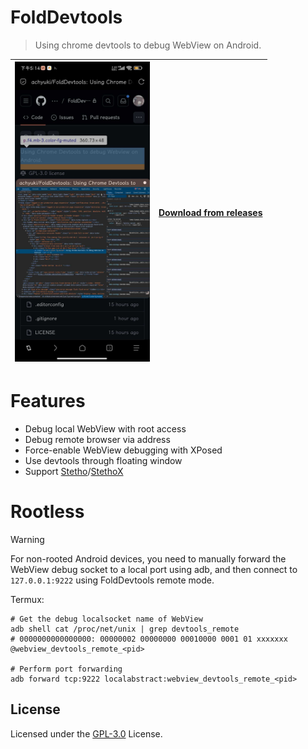# FoldDevtools

> Using chrome devtools to debug WebView on Android.

| <img src="https://raw.githubusercontent.com/achyuki/FoldDevtools/main/docs/Screenshot.jpg" width="216" height="480" /> | [Download from releases](https://github.com/achyuki/FoldDevtools/releases) |
-|-

# Features

* Debug local WebView with root access
* Debug remote browser via address
* Force-enable WebView debugging with XPosed
* Use devtools through floating window
* Support [Stetho](https://github.com/facebook/stetho)/[StethoX](https://github.com/5ec1cff/StethoX)

# Rootless

> [!warning]
> For non-rooted Android devices, you need to manually forward the WebView debug socket to a local port using adb, and then connect to `127.0.0.1:9222` using FoldDevtools remote mode.

Termux:
```
# Get the debug localsocket name of WebView
adb shell cat /proc/net/unix | grep devtools_remote
# 0000000000000000: 00000002 00000000 00010000 0001 01 xxxxxxx @webview_devtools_remote_<pid>

# Perform port forwarding
adb forward tcp:9222 localabstract:webview_devtools_remote_<pid>
```

## License

Licensed under the [GPL-3.0](https://www.gnu.org/licenses/gpl-3.0.html) License.
